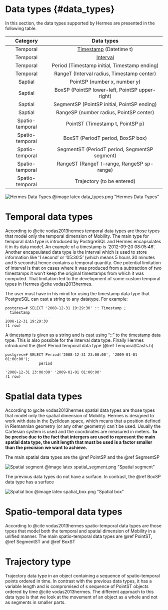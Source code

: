 
# Data types {#data_types}

In this section, the data types supported by Hermes are presented in the following table.

Category        | Data types
:-----------:   | :-----------:
Temporal        | [Timestamp](http://www.postgresql.org/docs/9.4/static/datatype-datetime.html) (Datetime t) 
Temporal        | [Interval](http://www.postgresql.org/docs/9.4/static/datatype-datetime.html)  
Temporal        | Period (Timestamp initial, Timestamp ending) 
Temporal        | RangeT (Interval radius, Timestamp center)
Saptial         | PointSP (number x, number y) 
Saptial         | BoxSP (PointSP lower-left, PointSP upper-right)
Saptial         | SegmentSP (PointSP initial, PointSP ending)
Saptial         | RangeSP (number radius, PointSP center)
Spatio-temporal | PointST (Timestamp t, PointSP p)
Spatio-temporal | BoxST (PeriodT period, BoxSP box)
Spatio-temporal | SegmentST (PeriodT period, SegmentSP segment)
Spatio-temporal | RangeST (RangeT t-range, RangeSP sp-range)
Spatio-temporal | Trajectory (to be entered)

![Hermes Data Types](data_types.png)
@image latex data_types.png "Hermes Data Types" 

# Temporal data types

According to @cite vodas2013hermes temporal data types are those types that model only the temporal dimension of Mobility. The main type for temporal data type is introduced by PostrgreSQL and Hermes encapsulates it in its data model. An example of a timestamp is ‘2012-09-20 08:05:46’. Another encapsulated data type is the Interval which is used to store information like ‘1 second’ or ‘05:30:5’ (which means 5 hours 30 minutes and 5 seconds) hence
contains a temporal quantity. One potential limitation of interval is that on
cases where it was produced from a subtraction of two timestamps it won’t
keep the original timestamps from which it was computed. That limitation
led to the development of some custom temporal types in Hermes @cite vodas2013hermes.


The user must have in his mind for using the timestamp data type that PostgreSQL can cast a string to any datatype. For example:

	postgres=# SELECT '2008-12-31 19:29:30' :: Timestamp ;
      timestamp      
	---------------------
 	2008-12-31 19:29:30
	(1 row)
	

A timestamp is given as a string and is cast using “::” to the timestamp data type. This is also possible for the interval data type. Finally Hermes introduced the @ref Period temporal data type (@ref Temporal/Casts.h)

	postgres=# SELECT Period('2008-12-31 23:00:00', '2009-01-01 01:00:00');
                   period                    
	---------------------------------------------
 	'2008-12-31 23:00:00' '2009-01-01 01:00:00'
	(1 row)
	
	
# Spatial data types

According to @cite vodas2013hermes spatial data types are those types that model only the spatial dimension of Mobility. Hermes is designed to work with data in the Eyclidean space, which means that a position defined in Riemannian geometry (or any other geometry) can`t be used. Usually the Cartesian system is used and the coordinates are measured in meters. **To be precise due to the fact that intergers are used to represent the main spatial data type, the unit length that must be used is a factor smaller than the precision we want to achieve.**

The main spatial data types are the @ref PointSP and the @ref SegmentSP

![Spatial segment](spatial_segment.png)
@image latex spatial_segment.png "Spatial segment" 

The previous data types do not have a surface. In contrast, the @ref BoxSP data type has a surface

![Spatial box](spatial_box.png)
@image latex spatial_box.png "Spatial box" 

# Spatio-temporal data types

According to @cite vodas2013hermes spatio-temporal data types are those types that model both the temporal and spatial dimension of Mobility in a unified manner. The main spatio-temporal data types are @ref PointST, @ref SegmentST and @ref BoxST

# Trajectory type

Trajectory data type in an object containing a sequence of spatio-temporal points ordered in time. In contrast with the previous data types, it has a variable length and is compromised of s sequence of PointST objects ordered by time @cite vodas2013hermes. The different approach to this data type is that we look at the movement of an object as a whole and not as segments in smaller parts. 